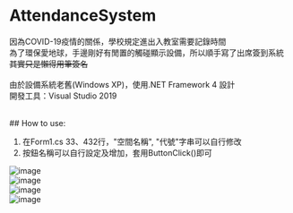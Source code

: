 # AttendanceSystem

因為COVID-19疫情的關係，學校規定進出入教室需要記錄時間<br>
為了環保愛地球，手邊剛好有閒置的觸碰顯示設備，所以順手寫了出席簽到系統<br>
~~其實只是懶得用筆簽名~~<br>
<br>
由於設備系統老舊(Windows XP)，使用.NET Framework 4 設計<br>
開發工具：Visual Studio 2019
<br>

<br>
## How to use:

1. 在Form1.cs 33、432行，"空間名稱", "代號"字串可以自行修改<br>
2. 按鈕名稱可以自行設定及增加，套用ButtonClick()即可

![image](https://github.com/q1q2q3550/AttendanceSystem/blob/main/images/1.JPG)
<br>
![image](https://github.com/q1q2q3550/AttendanceSystem/blob/main/images/2.JPG)
<br>
![image](https://github.com/q1q2q3550/AttendanceSystem/blob/main/images/3.JPG)
<br>
![image](https://github.com/q1q2q3550/AttendanceSystem/blob/main/images/4.JPG)


